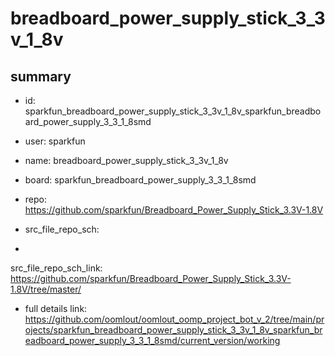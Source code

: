 # breadboard_power_supply_stick_3_3v_1_8v
 
## summary 
* id: sparkfun_breadboard_power_supply_stick_3_3v_1_8v_sparkfun_breadboard_power_supply_3_3_1_8smd
* user: sparkfun
* name: breadboard_power_supply_stick_3_3v_1_8v
* board: sparkfun_breadboard_power_supply_3_3_1_8smd
* repo: https://github.com/sparkfun/Breadboard_Power_Supply_Stick_3.3V-1.8V



* src_file_repo_sch: 
*
 src_file_repo_sch_link: https://github.com/sparkfun/Breadboard_Power_Supply_Stick_3.3V-1.8V/tree/master/
* full details link: https://github.com/oomlout/oomlout_oomp_project_bot_v_2/tree/main/projects/sparkfun_breadboard_power_supply_stick_3_3v_1_8v_sparkfun_breadboard_power_supply_3_3_1_8smd/current_version/working  






